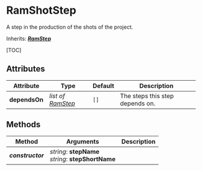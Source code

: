 # RamShotStep

A step in the production of the shots of the project.

Inherits: [***RamStep***](ram_step.md)

[TOC]

## Attributes

| Attribute | Type | Default | Description |
| --- | --- | --- | --- |
| **dependsOn** | *list of [RamStep](ram_step.md)* | `[]` | The steps this step depends on. |

## Methods

| Method | Arguments | Description |
| --- | --- | --- |
| ***constructor*** | *string*: **stepName**<br />*string*: **stepShortName** | |